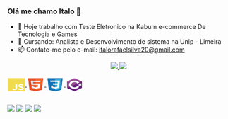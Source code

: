 ### Olá me chamo Italo 👋
- 🔭 Hoje trabalho com Teste Eletronico na Kabum e-commerce De Tecnologia e Games
- 🌱 Cursando: Analista e Desenvolvimento de sistema na Unip - Limeira
- 📫 Contate-me pelo e-mail: italorafaelsilva20@gmail.com

<div align="center">
  <a href="https://github.com/ItaloRafaelSilva">
  <img height="140em" src="https://github-readme-stats.vercel.app/api?username=ItaloRafaelSilva&show_icons=true&theme=dark&include_all_commits=true&count_private=true"/>
  <img height="140em" src="https://github-readme-stats.vercel.app/api/top-langs/?username=ItaloRafaelSilva&layout=compact&langs_count=7&theme=dark"/>
</div>
  <div style="display: inline_block"><br>
  <img align="center" alt="Italo-Js" height="30" width="40" src="https://raw.githubusercontent.com/devicons/devicon/master/icons/javascript/javascript-plain.svg">
  <img align="center" alt="Italo-HTML" height="30" width="40" src="https://raw.githubusercontent.com/devicons/devicon/master/icons/html5/html5-original.svg">
  <img align="center" alt="Italo-CSS" height="30" width="40" src="https://raw.githubusercontent.com/devicons/devicon/master/icons/css3/css3-original.svg">
  <img align="center" alt="Ialo-Csharp" height="30" width="40" src="https://raw.githubusercontent.com/devicons/devicon/master/icons/csharp/csharp-original.svg">
</div>
  
   ##
 
<div> 
  <a href="https://www.instagram.com/italo_rafael019/" target="_blank"><img src="https://img.shields.io/badge/-Instagram-%23E4405F?style=for-the-badge&logo=instagram&logoColor=white" target="_blank"></a>
  <a href = "mailto:contatoitalorafaelsilva20@gmail.com"><img src="https://img.shields.io/badge/-Gmail-%23333?style=for-the-badge&logo=gmail&logoColor=white" target="_blank"></a>
  <a href="https://www.linkedin.com/in/italo-rafael-507498228/" target="_blank"><img src="https://img.shields.io/badge/-LinkedIn-%230077B5?style=for-the-badge&logo=linkedin&logoColor=white" target="_blank"></a> 
   <a href="https://api.whatsapp.com/send?phone=5519984406095&text=Ol%C3%A1%2C%20tudo%20bem%20%3F!%20Fique%20a%20vontade%20para%20me%20chamar." target="_blank"><img src="https://img.shields.io/badge/WhatsApp-25D366?style=for-the-badge&logo=whatsapp&logoColor=white" target="_blank"></a>
